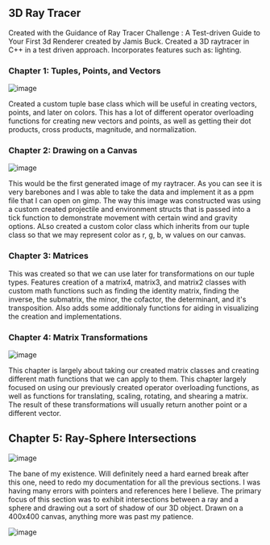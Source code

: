 ## 3D Ray Tracer
Created with the Guidance of Ray Tracer Challenge : A Test-driven Guide to Your First 3d Renderer created by Jamis Buck. Created a 3D raytracer in C++ in a test driven approach. Incorporates features such as: lighting.
### Chapter 1: Tuples, Points, and Vectors

![image](https://github.com/user-attachments/assets/e3f841d1-cf96-4f45-93a7-8d1a8d7e29de)

Created a custom tuple base class which will be useful in creating vectors, points, and later on colors. This has a lot of different operator overloading functions for creating new vectors and points, as  well as getting their dot products, cross products, magnitude, and normalization.

### Chapter 2: Drawing on a Canvas

![image](https://github.com/user-attachments/assets/a9834704-d692-422d-88a5-3d990a44d4a6)

This would be the first generated image of my raytracer. As you can see it is very barebones and I was able to take the data and implement it as a ppm file that I can open on gimp. The way this image was constructed was using a custom created projectile and environment structs that is passed into a tick function to demonstrate movement with certain wind and gravity options. ALso created a custom color class which inherits from our tuple class so that we may represent color as r, g, b, w values on our canvas.

### Chapter 3: Matrices

This was created so that we can use later for transformations on our tuple types. Features creation of a matrix4, matrix3, and matrix2 classes with custom math functions such as finding the identity matrix, finding the inverse, the submatrix, the minor, the cofactor, the determinant, and it's transposition. Also adds some additionaly functions for aiding in visualizing the creation and implementations.

### Chapter 4: Matrix Transformations

![image](https://github.com/user-attachments/assets/70e51873-ea0a-4252-bdea-98b60c9e7e2a)

This chapter is largely about taking our created matrix classes and creating different math functions that we can apply to them. This chapter largely focused on using our previously created operator overloading functions, as well as functions for translating, scaling, rotating, and shearing a matrix. The result of these transformations will usually return another point or a different vector.

## Chapter 5: Ray-Sphere Intersections

![image](https://github.com/user-attachments/assets/bbc57dac-a821-4fb3-a731-d18856fabec1)

The bane of my existence. Will definitely need a hard earned break after this one, need to redo my documentation for all the previous sections. I was having many errors with pointers and references here I believe. The primary focus of this section was to exhibit intersections between a ray and a sphere and drawing out a sort of shadow of our 3D object. Drawn on a 400x400 canvas, anything more was past my patience.

![image](https://github.com/user-attachments/assets/3c5eddd1-37ab-48fc-8255-440e258802f8)

